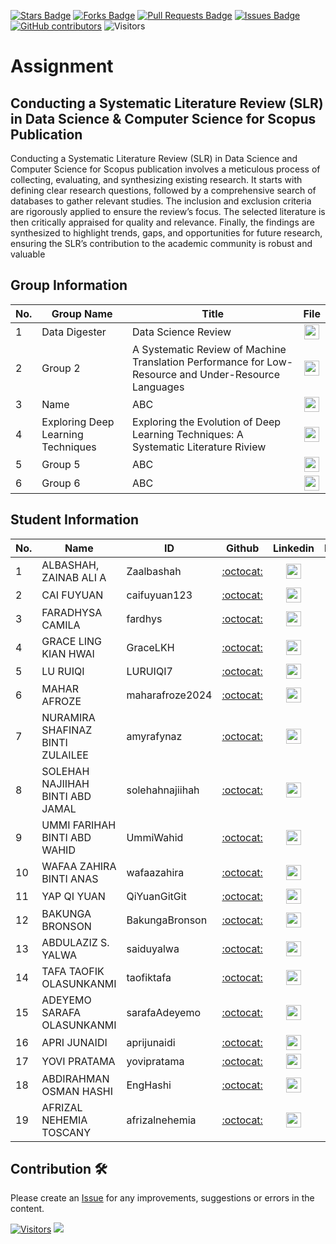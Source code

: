 <a href="https://github.com/drshahizan/research-design/stargazers"><img src="https://img.shields.io/github/stars/drshahizan/research-design" alt="Stars Badge"/></a>
<a href="https://github.com/drshahizan/research-design/network/members"><img src="https://img.shields.io/github/forks/drshahizan/research-design" alt="Forks Badge"/></a>
<a href="https://github.com/drshahizan/research-design/pulls"><img src="https://img.shields.io/github/issues-pr/drshahizan/research-design" alt="Pull Requests Badge"/></a>
<a href="https://github.com/drshahizan/research-design"><img src="https://img.shields.io/github/issues/drshahizan/research-design" alt="Issues Badge"/></a>
<a href="https://github.com/drshahizan/research-design/graphs/contributors"><img alt="GitHub contributors" src="https://img.shields.io/github/contributors/drshahizan/research-design?color=2b9348"></a>
![Visitors](https://api.visitorbadge.io/api/visitors?path=https%3A%2F%2Fgithub.com%2Fdrshahizan%2MCSD1043&labelColor=%23d9e3f0&countColor=%23697689&style=flat)


# Assignment
## Conducting a Systematic Literature Review (SLR) in Data Science & Computer Science for Scopus Publication

Conducting a Systematic Literature Review (SLR) in Data Science and Computer Science for Scopus publication involves a meticulous process of collecting, evaluating, and synthesizing existing research. It starts with defining clear research questions, followed by a comprehensive search of databases to gather relevant studies. The inclusion and exclusion criteria are rigorously applied to ensure the review’s focus. The selected literature is then critically appraised for quality and relevance. Finally, the findings are synthesized to highlight trends, gaps, and opportunities for future research, ensuring the SLR’s contribution to the academic community is robust and valuable


## Group Information
| No. | Group Name                              | Title             | File                                  | 
|-----|-----------------------------------|----------------|:---------------------------------------:|
| 1   | Data Digester | Data Science Review | <a href="group1"><img src="../images/portfolio.png" width="24px" height="24px"></a> |
| 2   | Group 2       | A Systematic Review of Machine Translation Performance for Low-Resource and Under-Resource Languages | <a href="group2"><img src="../images/portfolio.png" width="24px" height="24px"></a> |
| 3   | Name          | ABC | <a href="group3"><img src="../images/portfolio.png" width="24px" height="24px"></a> |
| 4   | Exploring Deep Learning Techniques          | Exploring the Evolution of Deep Learning Techniques: A Systematic Literature Riview | <a href="group4"><img src="../images/portfolio.png" width="24px" height="24px"></a> |
| 5   | Group 5          | ABC | <a href="group5"><img src="../images/portfolio.png" width="24px" height="24px"></a> |
| 6   | Group 6          | ABC | <a href="group6"><img src="../images/portfolio.png" width="24px" height="24px"></a> |


## Student Information

| No. | Name                              | ID             | Github                                  | Linkedin                                                         | Portfolio |
|-----|-----------------------------------|----------------|:---------------------------------------:|:----------------------------------------------------------------:|:-------------:|
| 1   | ALBASHAH, ZAINAB ALI A            | Zaalbashah| [:octocat:](https://github.com/Zaalbashah)       | <a href="https://www.linkedin.com/in/"><img src="../images/linkedin.png" width="24px" height="24px"></a>  | <a href="Zaalbashah"><img src="../images/portfolio.png" width="24px" height="24px"></a> |
| 2   | CAI FUYUAN                        |  caifuyuan123  | [:octocat:](https://github.com/caifuyuan123)     | <a href="https://www.linkedin.com/in/fuyuan-cai-29382b302/"><img src="../images/linkedin.png" width="24px" height="24px"></a>  | <a href="caifuyuan123"><img src="../images/portfolio.png" width="24px" height="24px"></a> |
| 3   | FARADHYSA CAMILA                  |fardhys| [:octocat:](https://github.com/fardhys)       | <a href="https://www.linkedin.com/in/"><img src="../images/linkedin.png" width="24px" height="24px"></a>  | <a href="faradhysa"><img src="../images/portfolio.png" width="24px" height="24px"></a> |
| 4   | GRACE LING KIAN HWAI              |  GraceLKH      | [:octocat:](https://github.com/GraceLKH)         | <a href="https://www.linkedin.com/in/gracelkh"><img src="../images/linkedin.png" width="24px" height="24px"></a>  | <a href="GraceLKH"><img src="../images/portfolio.png" width="24px" height="24px"></a> |
| 5   | LU RUIQI                          |  LURUIQI7      | [:octocat:](https://github.com/LURUIQI7)         | <a href="https://www.linkedin.com/in/"><img src="../images/linkedin.png" width="24px" height="24px"></a>  | <a href="LURUIQI7"><img src="../images/portfolio.png" width="24px" height="24px"></a> |
| 6   | MAHAR AFROZE                      | maharafroze2024| [:octocat:](https://github.com/maharafroze2024)       | <a href="https://www.linkedin.com/in/"><img src="../images/linkedin.png" width="24px" height="24px"></a>  | <a href="maharafroze2024"><img src="../images/portfolio.png" width="24px" height="24px"></a> |
| 7   | NURAMIRA SHAFINAZ BINTI ZULAILEE  | amyrafynaz| [:octocat:](https://github.com/amyrafynaz)       | <a href="https://www.linkedin.com/in/"><img src="../images/linkedin.png" width="24px" height="24px"></a>  | <a href="amyrafynaz"><img src="../images/portfolio.png" width="24px" height="24px"></a> |
| 8   | SOLEHAH NAJIIHAH BINTI ABD JAMAL  | solehahnajiihah| [:octocat:](https://github.com/solehahnajiihah)       | <a href="https://www.linkedin.com/in/solehah-najiihah/"><img src="../images/linkedin.png" width="24px" height="24px"></a>  | <a href="solehahnajiihah"><img src="../images/portfolio.png" width="24px" height="24px"></a> |
| 9  | UMMI FARIHAH BINTI ABD WAHID      | UmmiWahid     | [:octocat:](https://github.com/UmmiWahid)       | <a href="https://www.linkedin.com/in/"><img src="../images/linkedin.png" width="24px" height="24px"></a>  | <a href="UmmiWahid"><img src="../images/portfolio.png" width="24px" height="24px"></a> |
| 10  | WAFAA ZAHIRA BINTI ANAS           | wafaazahira | [:octocat:](https://github.com/wafaazahira)       | <a href="https://www.linkedin.com/in/"><img src="../images/linkedin.png" width="24px" height="24px"></a>  | <a href="wafaazahira"><img src="../images/portfolio.png" width="24px" height="24px"></a> |
| 11  | YAP QI YUAN                       | QiYuanGitGit   | [:octocat:](https://github.com/QiYuanGitGit)     | <a href="https://www.linkedin.com/in/yap-qi-yuan-35a7351a3/"><img src="../images/linkedin.png" width="24px" height="24px"></a>  | <a href="QiYuanGitGit"><img src="../images/portfolio.png" width="24px" height="24px"></a> |
| 12  | BAKUNGA BRONSON                   | BakungaBronson | [:octocat:](https://github.com/BakungaBronson)       | <a href="https://www.linkedin.com/in/bronson-bakunga-682a581ba"><img src="../images/linkedin.png" width="24px" height="24px"></a> | <a href="BakungaBronson"><img src="../images/portfolio.png" width="24px" height="24px"></a> |
| 13  | ABDULAZIZ S. YALWA |     saiduyalwa          | [:octocat:](https://github.com/saiduyalwa)       | <a href="https://www.linkedin.com/in/"><img src="../images/linkedin.png" width="24px" height="24px"></a>  | <a href="saiduyalwa"><img src="../images/portfolio.png" width="24px" height="24px"></a> |
| 14  | TAFA TAOFIK OLASUNKANMI |   taofiktafa     | [:octocat:](https://github.com/taofiktafa)       | <a href="https://www.linkedin.com/in/"><img src="../images/linkedin.png" width="24px" height="24px"></a>  | <a href="taofiktafa"><img src="../images/portfolio.png" width="24px" height="24px"></a> |
| 15  | ADEYEMO SARAFA OLASUNKANMI |   sarafaAdeyemo             | [:octocat:](https://github.com/sarafaAdeyemo)       | <a href="https://www.linkedin.com/in/"><img src="../images/linkedin.png" width="24px" height="24px"></a>  | <a href="sarafaAdeyemo"><img src="../images/portfolio.png" width="24px" height="24px"></a> |
| 16  | APRI JUNAIDI |   aprijunaidi             | [:octocat:](https://github.com/aprijunaidi)       | <a href="https://www.linkedin.com/in/"><img src="../images/linkedin.png" width="24px" height="24px"></a>  | <a href="aprijunaidi"><img src="../images/portfolio.png" width="24px" height="24px"></a> |
| 17  | YOVI PRATAMA           |         yovipratama       | [:octocat:](https://github.com/yovipratama)       | <a href="https://www.linkedin.com/in/yovipratama"><img src="../images/linkedin.png" width="24px" height="24px"></a>  | <a href="yovipratama"><img src="../images/portfolio.png" width="24px" height="24px"></a> |
| 18  | ABDIRAHMAN OSMAN HASHI |    EngHashi       | [:octocat:](https://github.com/EngHashi)       | <a href="https://www.linkedin.com/in/"><img src="../images/linkedin.png" width="24px" height="24px"></a>  | <a href="EngHashi"><img src="../images/portfolio.png" width="24px" height="24px"></a> |
| 19  | AFRIZAL NEHEMIA TOSCANY |    afrizalnehemia       | [:octocat:](https://github.com/afrizalnehemia)       | <a href="https://www.linkedin.com/in/afrizal-nehemia-toscany-477981114"><img src="../images/linkedin.png" width="24px" height="24px"></a>  | <a href="EngHashi"><img src="../images/portfolio.png" width="24px" height="24px"></a> |


## Contribution 🛠️
Please create an [Issue](https://github.com/drshahizan/research-design/issues) for any improvements, suggestions or errors in the content.



[![Visitors](https://api.visitorbadge.io/api/visitors?path=https%3A%2F%2Fgithub.com%2Fdrshahizan&labelColor=%23697689&countColor=%23555555&style=plastic)](https://visitorbadge.io/status?path=https%3A%2F%2Fgithub.com%2Fdrshahizan)
![](https://hit.yhype.me/github/profile?user_id=81284918)


